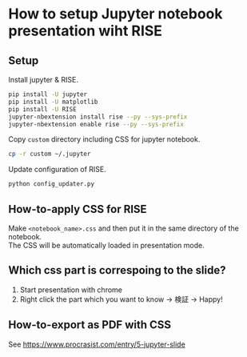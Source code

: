 # How to setup Jupyter notebook presentation wiht RISE

## Setup

Install jupyter & RISE.

```bash
pip install -U jupyter
pip install -U matplotlib
pip install -U RISE
jupyter-nbextension install rise --py --sys-prefix
jupyter-nbextension enable rise --py --sys-prefix
```

Copy `custom` directory including CSS for jupyter notebook.

```bash
cp -r custom ~/.jupyter
```

Update configuration of RISE.

```bash
python config_updater.py
```

## How-to-apply CSS for RISE

Make `<notebook_name>.css` and then put it in the same directory of the notebook.  
The CSS will be automatically loaded in presentation mode.

## Which css part is correspoing to the slide?

1. Start presentation with chrome
2. Right click the part which you want to know -> 検証 -> Happy!

## How-to-export as PDF with CSS

See https://www.procrasist.com/entry/5-jupyter-slide
